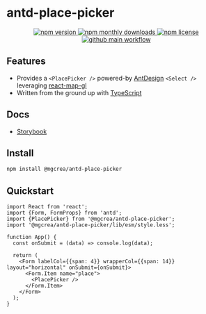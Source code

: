 # antd-place-picker

<p align="center">
  <a href="https://www.npmjs.com/package/@mgcrea/antd-place-picker">
    <img src="https://img.shields.io/npm/v/@mgcrea/antd-place-picker.svg?style=for-the-badge" alt="npm version" />
  </a>
  <!-- <a href="https://www.npmjs.com/package/@mgcrea/antd-place-picker">
    <img src="https://img.shields.io/npm/dt/@mgcrea/antd-place-picker.svg?style=for-the-badge" alt="npm total downloads" />
  </a> -->
  <a href="https://www.npmjs.com/package/@mgcrea/antd-place-picker">
    <img src="https://img.shields.io/npm/dm/@mgcrea/antd-place-picker.svg?style=for-the-badge" alt="npm monthly downloads" />
  </a>
  <a href="https://www.npmjs.com/package/@mgcrea/antd-place-picker">
    <img src="https://img.shields.io/npm/l/@mgcrea/antd-place-picker.svg?style=for-the-badge" alt="npm license" />
  </a>
  <a href="https://github.com/mgcrea/antd-place-picker/actions/workflows/main.yml">
    <img src="https://img.shields.io/github/workflow/status/mgcrea/antd-place-picker/main?style=for-the-badge" alt="github main workflow" />
  </a>
</p>

## Features

- Provides a `<PlacePicker />` powered-by [AntDesign](https://ant.design/) `<Select />` leveraging [react-map-gl](https://github.com/visgl/react-map-gl)
- Written from the ground up with [TypeScript](https://www.typescriptlang.org/)

## Docs

- [Storybook](https://mgcrea.github.io/antd-place-picker)

## Install

```sh
npm install @mgcrea/antd-place-picker
```

## Quickstart

```tsx
import React from 'react';
import {Form, FormProps} from 'antd';
import {PlacePicker} from '@mgcrea/antd-place-picker';
import '@mgcrea/antd-place-picker/lib/esm/style.less';

function App() {
  const onSubmit = (data) => console.log(data);

  return (
    <Form labelCol={{span: 4}} wrapperCol={{span: 14}} layout="horizontal" onSubmit={onSubmit}>
      <Form.Item name="place">
        <PlacePicker />
      </Form.Item>
    </Form>
  );
}
```
